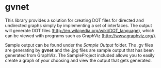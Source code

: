 gvnet
=====

This library provides a solution for creating DOT files for directed and undirected graphs simply by implementing a set of interfaces. The output will generate DOT files (http://en.wikipedia.org/wiki/DOT_language), which can be viewed with programs such as GraphViz (http://www.graphviz.org/).

Sample output can be found under the *Sample Output* folder. The .gv files are generating by **gvnet** and the .jpg files are sample output that has been generated from GraphViz. The SampleProject included allows you to easily create a graph of your choosing and view the output that gets generated. 
